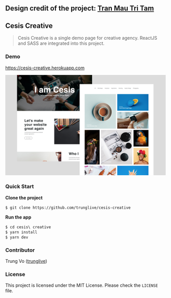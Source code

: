 ## **Design credit of the project: [Tran Mau Tri Tam](https://dribbble.com/shots/4410783-Cesis-Creative-Demo-Homepage/attachments/1002739)**

## Cesis Creative

> Cesis Creative is a single demo page for creative agency. ReactJS and SASS are integrated into this project.

### Demo

https://cesis-creative.herokuapp.com

![cesis](cesis-demo.png)

### Quick Start

**Clone the project**

```shell
$ git clone https://github.com/trunglive/cesis-creative
```

**Run the app**

```shell
$ cd cesis\ creative
$ yarn install
$ yarn dev
```

### Contributor

Trung Vo ([trunglive](https://github.com/trunglive))

### License

This project is licensed under the MIT License. Please check the `LICENSE` file.
